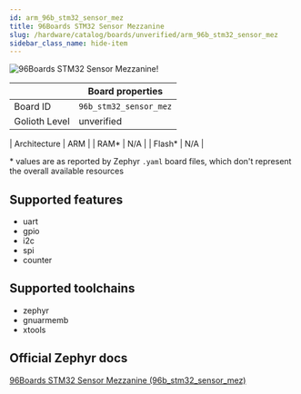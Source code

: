 ```yaml
---
id: arm_96b_stm32_sensor_mez
title: 96Boards STM32 Sensor Mezzanine
slug: /hardware/catalog/boards/unverified/arm_96b_stm32_sensor_mez
sidebar_class_name: hide-item
---
```


[//]: # (This is an auto-generated file, do not edit! Changes to it will be lost upon re-generation)

![96Boards STM32 Sensor Mezzanine!](/img/boards/arm/96b_stm32_sensor_mez.png "96Boards STM32 Sensor Mezzanine")

|                | Board properties     |
| -------------  | -------------------- |
| Board ID       | `96b_stm32_sensor_mez` |
| Golioth Level  | unverified       |

| Architecture   | ARM |
| RAM*           | N/A |
| Flash*         | N/A |

\* values are as reported by Zephyr `.yaml` board files, which don't represent the overall available resources



## Supported features

* uart
* gpio
* i2c
* spi
* counter

## Supported toolchains

* zephyr
* gnuarmemb
* xtools

## Official Zephyr docs

[96Boards STM32 Sensor Mezzanine (96b_stm32_sensor_mez)](https://docs.zephyrproject.org/latest/boards/arm/96b_stm32_sensor_mez/doc/index.html)
